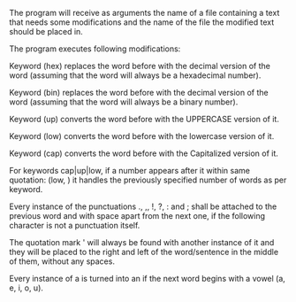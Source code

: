 The program will receive as arguments the name of a file containing a text that needs some modifications and the name of the file the modified text should be placed in.

The program executes following modifications:

Keyword (hex) replaces the word before with the decimal version of the word (assuming that the word will always be a hexadecimal number).

Keyword (bin) replaces the word before with the decimal version of the word (assuming that the word will always be a binary number).

Keyword (up) converts the word before with the UPPERCASE version of it.

Keyword (low) converts the word before with the lowercase version of it.

Keyword (cap) converts the word before with the Capitalized version of it.

For keywords cap|up|low, if a number appears after it within same quotation: (low, <number>) it handles the previously specified number of words as per keyword.

Every instance of the punctuations ., ,, !, ?, : and ; shall be attached to the previous word and with space apart from the next one, if the following character is not a punctuation itself.

The quotation mark ' will always be found with another instance of it and they will be placed to the right and left of the word/sentence in the middle of them, without any spaces.

Every instance of a is turned into an if the next word begins with a vowel (a, e, i, o, u).
